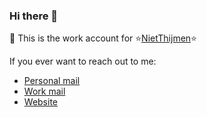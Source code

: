 ### Hi there 👋

👋 This is the work account for ⭐[NietThijmen](https://www.github.com/nietthijmen)⭐

If you ever want to reach out to me:
- [Personal mail](mailto:thijmen@rierink.dev)
- [Work mail](mailto:thijmen@bureauzigzag.nl)
- [Website](https://www.rierink.dev)